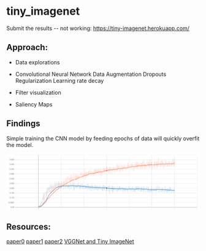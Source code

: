 # tiny_imagenet


Submit the results -- not working:
https://tiny-imagenet.herokuapp.com/

## Approach:

- Data explorations
- Convolutional Neural Network
Data Augmentation
Dropouts
Regularization
Learning rate decay

- Filter visualization
- Saliency Maps


## Findings
Simple training the CNN model by feeding epochs of data will quickly overfit the model.

![](images/conv_net_overfitting_0.6_dropout.png)

## Resources:
[paper0](http://cs231n.stanford.edu/reports/2016/pdfs/425_Report.pdf)
[paper1](http://cs231n.stanford.edu/reports/2017/pdfs/931.pdf)
[paper2](http://cs231n.stanford.edu/reports/2015/pdfs/superfsm_final.pdf)
[VGGNet and Tiny ImageNet](https://learningai.io/projects/2017/06/29/tiny-imagenet.html)